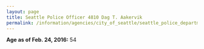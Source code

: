 ```yaml
---
layout: page
title: Seattle Police Officer 4810 Dag T. Aakervik
permalink: /information/agencies/city_of_seattle/seattle_police_department/copbook/4810/
---
```


**Age as of Feb. 24, 2016:** 54
